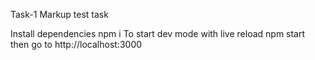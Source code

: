 Task-1
Markup test task

Install dependencies
npm i
To start dev mode with live reload
npm start
then go to http://localhost:3000

